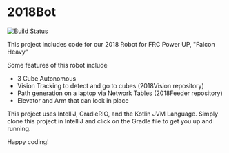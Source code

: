 # 2018Bot

[![Build Status](https://dev.azure.com/prateekmachiraju0645/Test%20Project/_apis/build/status/5190GreenHopeRobotics.2018Bot)](https://dev.azure.com/prateekmachiraju0645/Test%20Project/_build/latest?definitionId=1)

This project includes code for our 2018 Robot for FRC Power UP, "Falcon Heavy"

Some features of this robot include
 * 3 Cube Autonomous
 * Vision Tracking to detect and go to cubes (2018Vision repository)
 * Path generation on a laptop via Network Tables (2018Feeder repository)
 * Elevator and Arm that can lock in place
 
This project uses IntelliJ, GradleRIO, and the Kotlin JVM Language.
Simply clone this project in IntelliJ and click on the Gradle file to get you up and running.

Happy coding!

